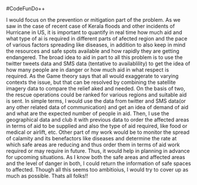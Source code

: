 
#CodeFunDo++

I would focus on the prevention or mitigation part of the problem.
As we saw in the case of recent case of Kerala floods and other incidents of Hurricane in US, it is important to quantify in real time how much aid and what type of ai is required in different parts of afected region and the pace of various factors spreading like diseases, in addition to also keep in mind the resources and safe spots available and how rapidly they are getting endangered.
The broad idea to aid in part to all this problem is to use the twitter tweets data and SMS data (tentative to availablility) to get the idea of how many people are in danger or how much aid in what respect is required. As the Game theory says that all would exaggerate to varying contexts the issue, but that can be resolved by combining the satellite imagery data to compare the relief aked and needed. On the basis of two, the rescue operations could be ranked for various regions and suitable aid is sent. In simple terms, I would use the data from twitter and SMS data(or any other related data of communication) and get an idea of demand of aid and what are the expected number of people in aid. Then, I use the geographical data and club it with previous data to order the affected areas in terms of aid to be supplied and also the type of aid required, like food or medical or airlift, etc. 
Other part of my work would be to monitor the spread of calamity and its benefactors like diseases and determine the rate at which safe areas are reducing and thus order them in terms of aid work required or may require in future. Thus, it would help in planning in advance for upcoming situations. 
As I know both the safe areas and affected areas and the level of danger in both, I could return the information of safe spaces to affected.
Though all this seems too ambitioius, I would try to cover up as much as possible.
Thats all folks!!  
